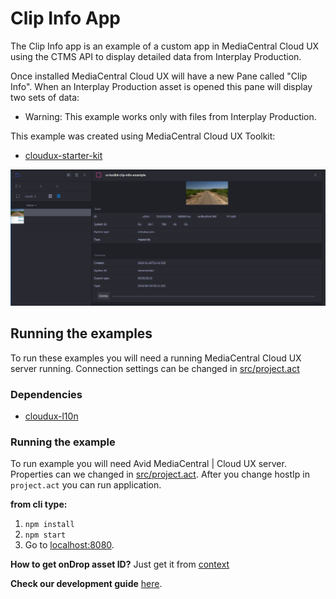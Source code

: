 # Clip Info App
The Clip Info app is an example of a custom app in MediaCentral Cloud UX using the CTMS API to display detailed data from Interplay Production. 

Once installed MediaCentral Cloud UX will have a new Pane called "Clip Info". When an Interplay Production asset is opened this pane will display two sets of data:

* Warning: This example works only with files from Interplay Production.

This example was created using MediaCentral Cloud UX Toolkit:
* [cloudux-starter-kit ](https://www.npmjs.com/package/cloudux-starter-kit)

![Alt text](screenshot.png "Clip Info")

## Running the examples
To run these examples you will need a running MediaCentral Cloud UX server running. 
Connection settings can be changed in [src/project.act](src/project.act)

### Dependencies
* [cloudux-l10n ](https://www.npmjs.com/package/cloudux-l10n)

### Running the example
To run example you will need Avid MediaCentral | Cloud UX server. Properties
can we changed in [src/project.act](src/project.act "Project act").
After you change hostIp in `project.act` you can run application.

**from cli type:**
1. `npm install`
2. `npm start`
3. Go to [localhost:8080](https://localhost:8080/ "localhost:8080").

**How to get onDrop asset ID?**
Just get it from [context](http://developer.avid.com/mcux_ui_plugin/clux-api/context.html)

**Check our development guide** [here](http://developer.avid.com/mcux_ui_plugin/introduction/doc/development_guide.html "Avid Developers").
